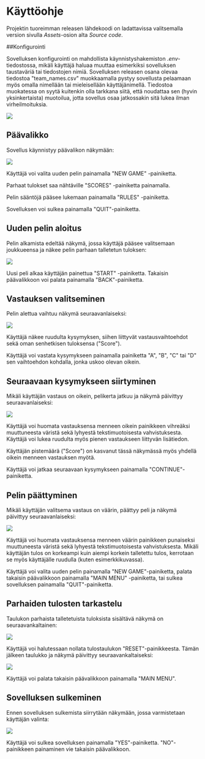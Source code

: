 # Käyttöohje

Projektin tuoreimman releasen lähdekoodi on ladattavissa valitsemalla version sivulla _Assets_-osion alta _Source code_.

##Konfigurointi

Sovelluksen konfigurointi on mahdollista käynnistyshakemiston _.env_-tiedostossa, mikäli käyttäjä haluaa muuttaa esimerkiksi sovelluksen 
taustaväriä tai tiedostojen nimiä. Sovelluksen releasen osana olevaa tiedostoa "team_names.csv" muokkaamalla pystyy sovellusta pelaamaan myös 
omalla nimellään tai mieleisellään käyttäjänimellä. Tiedostoa muokatessa on syytä kuitenkin olla tarkkana siitä, että noudattaa sen (hyvin 
yksinkertaista) muotoilua, jotta sovellus osaa jatkossakin sitä lukea ilman virheilmoituksia.

![](./kuvat/config.png)



## Päävalikko

Sovellus käynnistyy päävalikon näkymään:

![](./kuvat/main_menu.png)

Käyttäjä voi valita uuden pelin painamalla "NEW GAME" -painiketta.

Parhaat tulokset saa nähtäville "SCORES" -painiketta painamalla.

Pelin sääntöjä pääsee lukemaan painamalla "RULES" -painiketta.

Sovelluksen voi sulkea painamalla "QUIT"-painiketta.

## Uuden pelin aloitus

Pelin alkamista edeltää näkymä, jossa käyttäjä pääsee valitsemaan 
joukkueensa ja näkee pelin parhaan talletetun tuloksen:

![](./kuvat/new_game.png)

Uusi peli alkaa käyttäjän painettua "START" -painiketta. Takaisin 
päävalikkoon voi palata painamalla "BACK"-painiketta.

## Vastauksen valitseminen

Pelin alettua vaihtuu näkymä seuraavanlaiseksi:

![](./kuvat/question.png)

Käyttäjä näkee ruudulta kysymyksen, siihen liittyvät vastausvaihtoehdot 
sekä oman senhetkisen tuloksensa ("Score").

Käyttäjä voi vastata kysymykseen painamalla painiketta "A", "B", "C" tai 
"D" sen vaihtoehdon kohdalla, jonka uskoo olevan oikein.

## Seuraavaan kysymykseen siirtyminen

Mikäli käyttäjän vastaus on oikein, pelikerta jatkuu ja näkymä päivittyy 
seuraavanlaiseksi:

![](./kuvat/correct_answer.png)

Käyttäjä voi huomata vastauksensa menneen oikein painikkeen vihreäksi 
muuttuneesta väristä sekä lyhyestä tekstimuotoisesta vahvistuksesta. 
Käyttäjä voi lukea ruudulta myös pienen vastaukseen liittyvän lisätiedon.

Käyttäjän pistemäärä ("Score") on kasvanut tässä näkymässä myös yhdellä 
oikein menneen vastauksen myötä.

Käyttäjä voi jatkaa seuraavaan kysymykseen painamalla 
"CONTINUE"-painiketta.

## Pelin päättyminen

Mikäli käyttäjän valitsema vastaus on väärin, päättyy peli ja näkymä 
päivittyy seuraavanlaiseksi:

![](./kuvat/wrong_answer.png)

Käyttäjä voi huomata vastauksensa menneen väärin painikkeen punaiseksi 
muuttuneesta väristä sekä lyhyestä tekstimuotoisesta vahvistuksesta. 
Mikäli käyttäjän tulos on korkeampi kuin aiempi korkein talletettu tulos, 
kerrotaan se myös käyttäjälle ruudulla (kuten esimerkkikuvassa).

Käyttäjä voi valita uuden pelin painamalla "NEW GAME"-painiketta, palata 
takaisin päävalikkoon painamalla "MAIN MENU" -painiketta, tai sulkea 
sovelluksen painamalla "QUIT"-painiketta.

## Parhaiden tulosten tarkastelu

Taulukon parhaista talletetuista tuloksista sisältävä näkymä on 
seuraavankaltainen:

![](./kuvat/high_scores.png)

Käyttäjä voi halutessaan nollata tulostaulukon "RESET"-painikkeesta. Tämän 
jälkeen taulukko ja näkymä päivittyy seuraavankaltaiseksi:

![](./kuvat/high_scores_reset.png)

Käyttäjä voi palata takaisin päävalikkoon painamalla "MAIN MENU".

## Sovelluksen sulkeminen

Ennen sovelluksen sulkemista siirrytään näkymään, jossa varmistetaan 
käyttäjän valinta:

![](./kuvat/quitting.png)

Käyttäjä voi sulkea sovelluksen painamalla "YES"-painiketta. 
"NO"-painikkeen painaminen vie takaisin päävalikkoon.
